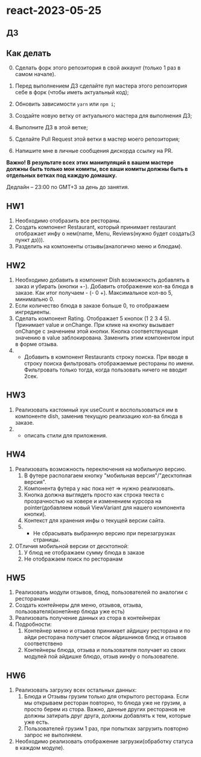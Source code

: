 # react-2023-05-25

## ДЗ

## Как делать

0. Сделать форк этого репозитория в свой аккаунт (только 1 раз в самом начале).

1. Перед выполнением ДЗ сделайте пул мастера этого репозитория себе в форк (чтобы иметь актуальный код);
2. Обновить зависимости `yarn` или `npm i`;
3. Создайте новую ветку от актуального мастера для выполнения ДЗ;
4. Выполните ДЗ в этой ветке;
5. Сделайте Pull Request этой ветки в мастер моего репозитория;
6. Напишите мне в личные сообщения дискорда ссылку на PR.

**Важно! В результате всех этих манипуляций в вашем мастере должны быть только мои комиты, все ваши комиты должны быть в отдельных ветках под каждую домашку.**

Дедлайн – 23:00 по GMT+3 за день до занятия.

## HW1

1. Необходимо отобразить все рестораны.
2. Создать компонент Restaurant, который принимает restaurant отображает инфу о нем(name, Menu, Reviews(нужно будет создать(3 пункт дз))).
3. Разделить на компоненты отзывы(аналогично меню и блюдам).

## HW2

1. Необходимо добавить в компонент Dish возможность добавлять в заказ и убирать (кнопки +-). Добавить отображение кол-ва блюда в заказе. Как итог получаем - (- 0 +). Максимальное кол-во 5, минимально 0.
2. Если количество блюда в заказе больше 0, то отображаем ингредиенты.
3. Сделать компонент Rating. Отображает 5 кнопок (1 2 3 4 5). Принимает value и onChange. При клике на кнопку вызывает onChange с значением этой кнопки. Кнопка соответствующая значению в value заблокирована. Заменить этим компонентом input в форме отзыва.
4. * Добавить в компонент Restaurants строку поиска. При вводе в строку поиска фильтровать отображаемые рестораны по имени. Фильтровать только тогда, когда пользовать ничего не вводит 2сек.

## HW3

1. Реализовать кастомный хук useCount и воспользоваться им в компоненте dish, заменив текущую реализацию кол-ва блюда в заказе.
2. * описать стили для приложения.

## HW4

1. Реализовать возможность переключения на мобильную версию.
    1. В футере располагаем кнопку "мобильная версия"/"десктопная версия".
    1. Компонента футера у нас пока нет => нужно реализовать.
    1. Кнопка должна выглядеть просто как строка текста с прозрачностью на ховере и изменением курсора на pointer(добавляем новый ViewVariant для нашего компонента кнопки).
    1. Контекст для хранения инфы о текущей версии сайта.
    1. * Не сбрасывать выбранную версию при перезагрузках страницы.
1. ОТличия мобильной версии от десктопной:
    1. У блюд не отображаем сумму блюда в заказе
    1. Не отображаем поиск по ресторанам

## HW5

1. Реализовать модули отзывов, блюд, пользователей по аналогии с ресторанами
2. Создать контейнеры для меню, отзывов, отзыва, пользователя(конетйнер блюда уже есть)
3. Реализовать получение данных из стора в контейнерах
4. Подробности:
    1. Контейнер меню и отзывов принимает айдишку ресторана и по айди ресторана получает список айдишников блюд и отзывов соответствено
    2. Контейнеры блюда, отзыва и пользователя получает из своих модулей пой айдишке блюдо, отзыв иинфу о пользователе.

## HW6

1. Реализовать загрузку всех остальных данных:
    1. Блюда и Отзывы грузим только для открытого ресторана. Если мы открываем ресторан повторно, то блюда уже не грузим, а просто берем из стора. Важно, данные других ресторанов не должны затирать друг друга, должны добавлять к тем, которые уже есть.
    2. Пользователей грузим 1 раз, при попытках загрузить повторно запрос не выполняем.
2. Необходимо реализовать отображение загрузки(обработку статуса в каждом модуле).
